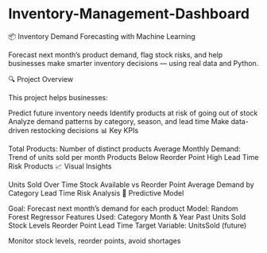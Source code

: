 # Inventory-Management-Dashboard
📦 Inventory Demand Forecasting with Machine Learning

Forecast next month’s product demand, flag stock risks, and help businesses make smarter inventory decisions — using real data and Python.

🔍 Project Overview

This project helps businesses:

Predict future inventory needs
Identify products at risk of going out of stock
Analyze demand patterns by category, season, and lead time
Make data-driven restocking decisions
📊 Key KPIs

Total Products: Number of distinct products
Average Monthly Demand: Trend of units sold per month
Products Below Reorder Point
High Lead Time Risk Products
📈 Visual Insights

Units Sold Over Time
Stock Available vs Reorder Point
Average Demand by Category
Lead Time Risk Analysis
🤖 Predictive Model

Goal: Forecast next month’s demand for each product
Model: Random Forest Regressor
Features Used:
Category
Month & Year
Past Units Sold
Stock Levels
Reorder Point
Lead Time
Target Variable: UnitsSold (future)

Monitor stock levels, reorder points, avoid shortages
